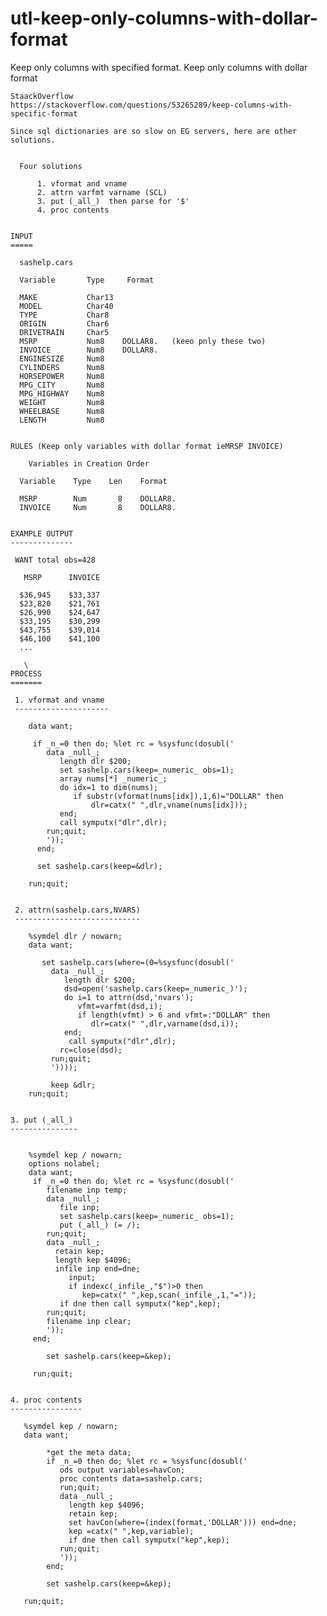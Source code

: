 # utl-keep-only-columns-with-dollar-format
Keep only columns with specified format.
    Keep only columns with dollar format

    StaackOverflow
    https://stackoverflow.com/questions/53265289/keep-columns-with-specific-format

    Since sql dictionaries are so slow on EG servers, here are other solutions.


      Four solutions

          1. vformat and vname
          2. attrn varfmt varname (SCL)
          3. put (_all_)  then parse for '$'
          4. proc contents


    INPUT
    =====

      sashelp.cars

      Variable       Type     Format

      MAKE           Char13
      MODEL          Char40
      TYPE           Char8
      ORIGIN         Char6
      DRIVETRAIN     Char5
      MSRP           Num8    DOLLAR8.   (keeo pnly these two)
      INVOICE        Num8    DOLLAR8.
      ENGINESIZE     Num8
      CYLINDERS      Num8
      HORSEPOWER     Num8
      MPG_CITY       Num8
      MPG_HIGHWAY    Num8
      WEIGHT         Num8
      WHEELBASE      Num8
      LENGTH         Num8


    RULES (Keep only variables with dollar format ieMRSP INVOICE)

        Variables in Creation Order

      Variable    Type    Len    Format

      MSRP        Num       8    DOLLAR8.
      INVOICE     Num       8    DOLLAR8.


    EXAMPLE OUTPUT
    --------------

     WANT total obs=428

       MSRP      INVOICE

      $36,945    $33,337
      $23,820    $21,761
      $26,990    $24,647
      $33,195    $30,299
      $43,755    $39,014
      $46,100    $41,100
      ...

       \
    PROCESS
    =======

     1. vformat and vname
     ---------------------

        data want;

         if _n_=0 then do; %let rc = %sysfunc(dosubl('
            data _null_;
               length dlr $200;
               set sashelp.cars(keep=_numeric_ obs=1);
               array nums[*] _numeric_;
               do idx=1 to dim(nums);
                  if substr(vformat(nums[idx]),1,6)="DOLLAR" then
                      dlr=catx(" ",dlr,vname(nums[idx]));
               end;
               call symputx("dlr",dlr);
            run;quit;
            '));
          end;

          set sashelp.cars(keep=&dlr);

        run;quit;


     2. attrn(sashelp.cars,NVARS)
     ----------------------------

        %symdel dlr / nowarn;
        data want;

           set sashelp.cars(where=(0=%sysfunc(dosubl('
             data _null_;
                length dlr $200;
                dsd=open('sashelp.cars(keep=_numeric_)');
                do i=1 to attrn(dsd,'nvars');
                   vfmt=varfmt(dsd,i);
                   if length(vfmt) > 6 and vfmt=:"DOLLAR" then
                      dlr=catx(" ",dlr,varname(dsd,i));
                end;
                 call symputx("dlr",dlr);
               rc=close(dsd);
             run;quit;
             '))));

             keep &dlr;
        run;quit;


    3. put (_all_)
    ---------------


        %symdel kep / nowarn;
        options nolabel;
        data want;
         if _n_=0 then do; %let rc = %sysfunc(dosubl('
            filename inp temp;
            data _null_;
               file inp;
               set sashelp.cars(keep=_numeric_ obs=1);
               put (_all_) (= /);
            run;quit;
            data _null_;
              retain kep;
              length kep $4096;
              infile inp end=dne;
                 input;
                 if indexc(_infile_,"$")>0 then
                    kep=catx(" ",kep,scan(_infile_,1,"="));
               if dne then call symputx("kep",kep);
            run;quit;
            filename inp clear;
            '));
         end;

            set sashelp.cars(keep=&kep);

         run;quit;


    4. proc contents
    ----------------

       %symdel kep / nowarn;
       data want;

            *get the meta data;
            if _n_=0 then do; %let rc = %sysfunc(dosubl('
               ods output variables=havCon;
               proc contents data=sashelp.cars;
               run;quit;
               data _null_;
                 length kep $4096;
                 retain kep;
                 set havCon(where=(index(format,'DOLLAR'))) end=dne;
                 kep =catx(" ",kep,variable);
                 if dne then call symputx("kep",kep);
               run;quit;
               '));
            end;

            set sashelp.cars(keep=&kep);

       run;quit;


